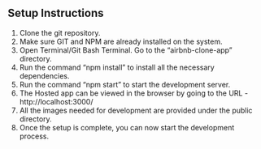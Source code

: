 ## Setup Instructions
1. Clone the git repository. 
2. Make sure GIT and NPM are already installed on the system.
3. Open Terminal/Git Bash Terminal. Go to the “airbnb-clone-app” directory.
4. Run the command “npm install” to install all the necessary dependencies.
5. Run the command “npm start” to start the development server.
6. The Hosted app can be viewed in the browser by going to the URL - http://localhost:3000/
7. All the images needed for development are provided under the public directory.	
8. Once the setup is complete, you can now start the development process.